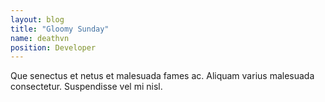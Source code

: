 ```yaml
---
layout: blog
title: "Gloomy Sunday"
name: deathvn
position: Developer
---
```


Que senectus et netus et malesuada fames ac. Aliquam varius malesuada consectetur. Suspendisse vel mi nisl.

